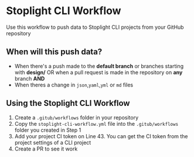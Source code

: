 # Stoplight CLI Workflow
Use this workflow to push data to Stoplight CLI projects from your GitHub repository

## When will this push data?
- When there's a push made to the **default branch** or branches starting with **design/** OR when a pull request is made in the repository on **any** branch
**AND**
- When theres a change in `json`,`yaml`,`yml` or `md` files

## Using the Stoplight CLI Workflow

1. Create a `.gitub/workflows` folder in your repository
2. Copy the `stoplight-cli-workflow.yml` file into the `.gitub/workflows` folder you created in Step 1
3. Add your project CI token on Line 43. You can get the CI token from the project settings of a CLI project
4. Create a PR to see it work


